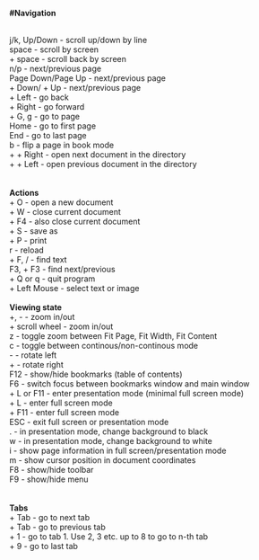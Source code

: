 **#Navigation**

<br>j/k, Up/Down - scroll up/down by line
<br>space - scroll by screen
<br><Shift> + space - scroll back by screen
<br>n/p - next/previous page
<br>Page Down/Page Up - next/previous page
<br><Ctrl> + Down/<Ctrl> + Up - next/previous page
<br><Alt> + Left - go back
<br><Alt> + Right - go forward
<br><Ctrl> + G, g - go to page
<br>Home - go to first page
<br>End - go to last page
<br>b - flip a page in book mode
<br><Ctrl> + <Shift> + Right - open next document in the directory
<br><Ctrl> + <Shift> + Left - open previous document in the directory
<br> 	
<br>**Actions**
<br><Ctrl> + O - open a new document
<br><Ctrl> + W - close current document
<br><Ctrl> + F4 - also close current document
<br><Ctrl> + S - save as
<br><Ctrl> + P - print
<br>r - reload
<br><Ctrl> + F, / - find text
<br>F3, <Shift> + F3 - find next/previous
<br><Ctrl> + Q or q - quit program
<br><Ctrl> + Left Mouse - select text or image
<br>
<br>**Viewing state**
<br>+, - - zoom in/out
<br><Ctrl> + scroll wheel - zoom in/out
<br>z - toggle zoom between Fit Page, Fit Width, Fit Content
<br>c - toggle between continous/non-continous mode
<br><Ctrl> <Shift> - - rotate left
<br><Ctrl> <Shift> + - rotate right
<br>F12 - show/hide bookmarks (table of contents)
<br>F6 - switch focus between bookmarks window and main window
<br><Ctrl> + L or F11 - enter presentation mode (minimal full screen mode)
<br><Ctrl> <Shift> + L - enter full screen mode
<br><Shift> + F11 - enter full screen mode
<br>ESC - exit full screen or presentation mode
<br>. - in presentation mode, change background to black
<br>w - in presentation mode, change background to white
<br>i - show page information in full screen/presentation mode
<br>m - show cursor position in document coordinates
<br>F8 - show/hide toolbar
<br>F9 - show/hide menu
<br> 	
<br>**Tabs**
<br><Ctrl> + Tab - go to next tab
<br><Ctrl> <Shift> + Tab - go to previous tab
<br><Alt> + 1 - go to tab 1. Use 2, 3 etc. up to 8 to go to n-th tab
<br><Alt> + 9 - go to last tab